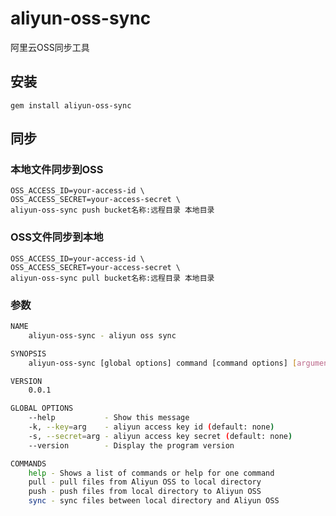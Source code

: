 # aliyun-oss-sync

阿里云OSS同步工具

## 安装

    gem install aliyun-oss-sync

## 同步

### 本地文件同步到OSS

    OSS_ACCESS_ID=your-access-id \
    OSS_ACCESS_SECRET=your-access-secret \
    aliyun-oss-sync push bucket名称:远程目录 本地目录

### OSS文件同步到本地

    OSS_ACCESS_ID=your-access-id \
    OSS_ACCESS_SECRET=your-access-secret \
    aliyun-oss-sync pull bucket名称:远程目录 本地目录

### 参数

~~~sh
NAME
    aliyun-oss-sync - aliyun oss sync

SYNOPSIS
    aliyun-oss-sync [global options] command [command options] [arguments...]

VERSION
    0.0.1

GLOBAL OPTIONS
    --help           - Show this message
    -k, --key=arg    - aliyun access key id (default: none)
    -s, --secret=arg - aliyun access key secret (default: none)
    --version        - Display the program version

COMMANDS
    help - Shows a list of commands or help for one command
    pull - pull files from Aliyun OSS to local directory
    push - push files from local directory to Aliyun OSS
    sync - sync files between local directory and Aliyun OSS
~~~


